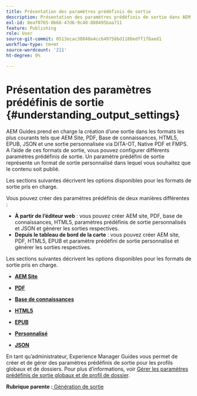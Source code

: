 ```yaml
---
title: Présentation des paramètres prédéfinis de sortie
description: Présentation des paramètres prédéfinis de sortie dans AEM Guides. Créez des paramètres prédéfinis de sortie à partir de l’éditeur web et du tableau de bord de mappage pour les formats de site AEM, de PDF, d’HTML5, d’EPUB, personnalisé et JSON.
exl-id: 8eaf0765-8b66-47d6-9c40-888495baa711
feature: Publishing
role: User
source-git-commit: 0513ecac38840a4cc649758bd1180edff1f8aed1
workflow-type: tm+mt
source-wordcount: '211'
ht-degree: 0%

---
```


# Présentation des paramètres prédéfinis de sortie {#understanding_output_settings}

AEM Guides prend en charge la création d’une sortie dans les formats les plus courants tels que AEM Site, PDF, Base de connaissances, HTML5, EPUB, JSON et une sortie personnalisée via DITA-OT, Native PDF et FMPS. A l’aide de ces formats de sortie, vous pouvez configurer différents paramètres prédéfinis de sortie. Un paramètre prédéfini de sortie représente un format de sortie personnalisé dans lequel vous souhaitez que le contenu soit publié.

Les sections suivantes décrivent les options disponibles pour les formats de sortie pris en charge.

Vous pouvez créer des paramètres prédéfinis de deux manières différentes :

- **À partir de l’éditeur web** : vous pouvez créer AEM site, PDF, base de connaissances, HTML5, paramètres prédéfinis de sortie personnalisés et JSON et générer les sorties respectives.
- **Depuis le tableau de bord de la carte** : vous pouvez créer AEM site, PDF, HTML5, EPUB et paramètre prédéfini de sortie personnalisé et générer les sorties respectives.

Les sections suivantes décrivent les options disponibles pour les formats de sortie pris en charge.

- **[AEM Site](generate-output-aem-site.md)**

- **[PDF](generate-output-pdf.md)**

- **[Base de connaissances](generate-output-knowledge-base.md)**

- **[HTML5](generate-output-html5.md)**

- **[EPUB](generate-output-epub.md)**

- **[Personnalisé](generate-output-custom.md)**

- **[JSON](generate-output-json.md)**

En tant qu’administrateur, Experience Manager Guides vous permet de créer et de gérer des paramètres prédéfinis de sortie pour les profils globaux et de dossiers. Pour plus d’informations, voir [Gérer les paramètres prédéfinis de sortie globaux et de profil de dossier](./web-editor-manage-output-presets.md).

**Rubrique parente :**[ Génération de sortie](generate-output.md)

